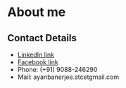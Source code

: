 # About me

## Contact Details
 * [LinkedIn link](https://in.linkedin.com/in/ayan-banerjee-4805007a)
 * [Facebook link](https://www.facebook.com/ayan.banerjee.581)
 * Phone: (+91) 9088-246290
 * Mail: ayanbanerjee.stcetgmail.com 
